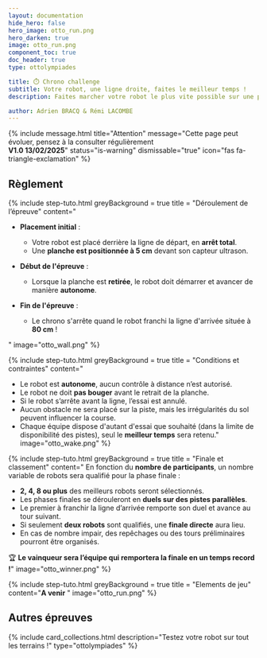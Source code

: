 ```yaml
---
layout: documentation
hide_hero: false
hero_image: otto_run.png
hero_darken: true
image: otto_run.png
component_toc: true
doc_header: true
type: ottolympiades

title: ⏱️ Chrono challenge
subtitle: Votre robot, une ligne droite, faites le meilleur temps !
description: Faites marcher votre robot le plus vite possible sur une piste contrainte par des murs verticaux !

author: Adrien BRACQ & Rémi LACOMBE
---
```


{% include message.html title="Attention" message="Cette page peut évoluer, pensez à la consulter régulièrement  
**V1.0 13/02/2025**" status="is-warning" dismissable="true" icon="fas fa-triangle-exclamation" %}

## Règlement

{% include step-tuto.html
greyBackground = true
title = "Déroulement de l’épreuve"
content="
- **Placement initial** :
   - Votre robot est placé derrière la ligne de départ, en **arrêt total**.
   - Une **planche est positionnée à 5 cm** devant son capteur ultrason.  

- **Début de l'épreuve** :
   - Lorsque la planche est **retirée**, le robot doit démarrer et avancer de manière **autonome**.  

- **Fin de l'épreuve** :
   - Le chrono s'arrête quand le robot franchi la ligne d'arrivée située à **80 cm** !  
   
"
image="otto_wall.png" %}

{% include step-tuto.html
greyBackground = true
title = "Conditions et contraintes"
content="
- Le robot est **autonome**, aucun contrôle à distance n’est autorisé.
- Le robot ne doit **pas bouger** avant le retrait de la planche.
- Si le robot s’arrête avant la ligne, l’essai est annulé.
- Aucun obstacle ne sera placé sur la piste, mais les irrégularités du sol peuvent influencer la course.
- Chaque équipe dispose d'autant d'essai que souhaité (dans la limite de disponibilité des pistes), seul le **meilleur temps** sera retenu."
image="otto_wake.png" %}

{% include step-tuto.html
greyBackground = true
title = "Finale et classement"
content="
En fonction du **nombre de participants**, un nombre variable de robots sera qualifié pour la phase finale :
- **2, 4, 8 ou plus** des meilleurs robots seront sélectionnés.
- Les phases finales se dérouleront en **duels sur des pistes parallèles**.
- Le premier à franchir la ligne d’arrivée remporte son duel et avance au tour suivant.
- Si seulement **deux robots** sont qualifiés, une **finale directe** aura lieu.
- En cas de nombre impair, des repêchages ou des tours préliminaires pourront être organisés.

🏆 **Le vainqueur sera l’équipe qui remportera la finale en un temps record !**"
image="otto_winner.png" %}

{% include step-tuto.html
greyBackground = true
title = "Elements de jeu"
content="**A venir**
"
image="otto_run.png" %}

## Autres épreuves

{%
  include card_collections.html
  description="Testez votre robot sur tout les terrains !"
  type="ottolympiades"
%}
